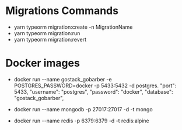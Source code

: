 # Migrations Commands
- yarn typeorm migration:create -n MigrationName
- yarn typeorm migration:run
- yarn typeorm migration:revert

# Docker images
  - docker run --name gostack_gobarber -e POSTGRES_PASSWORD=docker -p 5433:5432 -d postgres.
  "port": 5433,
  "username": "postgres",
  "password": "docker",
  "database": "gostack_gobarber",

  - docker run --name mongodb -p 27017:27017 -d -t mongo

  - docker run --name redis -p 6379:6379 -d -t redis:alpine


